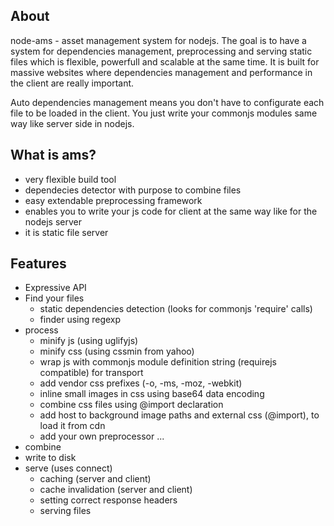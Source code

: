 ## About
node-ams - asset management system for nodejs. The goal is to have a system for 
dependencies management, preprocessing and serving static files which is 
flexible, powerfull and scalable at the same time. 
It is built for massive websites where dependencies management and performance in the 
client are really important.

Auto dependencies management means you don't have to configurate each file to be loaded
in the client. You just write your commonjs modules same way like server side in nodejs.

## What is ams?

- very flexible build tool
- dependecies detector with purpose to combine files
- easy extendable preprocessing framework
- enables you to write your js code for client at the same way like for the nodejs server
- it is static file server


## Features
- Expressive API
- Find your files
  - static dependencies detection (looks for commonjs 'require' calls)
  - finder using regexp
- process
  - minify js (using uglifyjs)
  - minify css (using cssmin from yahoo)
  - wrap js with commonjs module definition string (requirejs compatible) for transport
  - add vendor css prefixes (-o, -ms, -moz, -webkit)
  - inline small images in css using base64 data encoding
  - combine css files using @import declaration
  - add host to background image paths and external css (@import), to load it from cdn
  - add your own preprocessor ...
- combine 
- write to disk 
- serve (uses connect)
  - caching (server and client)
  - cache invalidation (server and client)
  - setting correct response headers
  - serving files